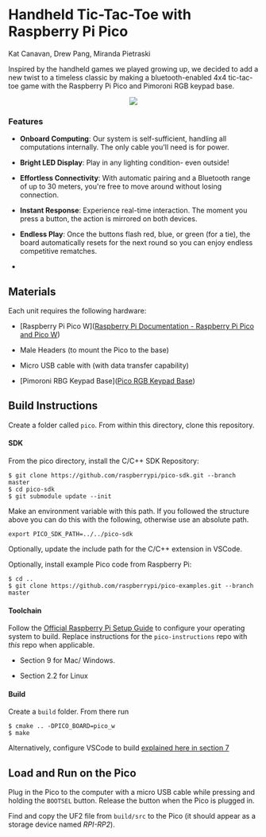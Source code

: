 # Handheld Tic-Tac-Toe with Raspberry Pi Pico

Kat Canavan, Drew Pang, Miranda Pietraski 

Inspired by the handheld games we played growing up, we decided to add a new twist to a timeless classic by making a bluetooth-enabled 4x4 tic-tac-toe game with the Raspberry Pi Pico and Pimoroni RGB keypad base.

<div align="center">
    <img src="demo/picodemo30fps.gif">
</div>

### Features

* **Onboard Computing**: Our system is self-sufficient, handling all computations internally. The only cable you'll need is for power.

* **Bright LED Display**: Play in any lighting condition- even outside!

* **Effortless Connectivity**: With automatic pairing and a Bluetooth range of up to 30 meters, you're free to move around without losing connection.

* **Instant Response**: Experience real-time interaction. The moment you press a button, the action is mirrored on both devices.

* **Endless Play**: Once the buttons flash red, blue, or green (for a tie), the board automatically resets for the next round so you can enjoy endless competitive rematches.

* 



## Materials

Each unit requires the following hardware:

- [Raspberry Pi Pico W]([Raspberry Pi Documentation - Raspberry Pi Pico and Pico W](https://www.raspberrypi.com/documentation/microcontrollers/raspberry-pi-pico.html))

- Male Headers (to mount the Pico to the base)

- Micro USB cable with (with data transfer capability)

- [Pimoroni RBG Keypad Base]([Pico RGB Keypad Base](https://shop.pimoroni.com/products/pico-rgb-keypad-base?variant=32369517166675))

## Build Instructions

Create a folder called `pico`. From within this directory, clone this repository.

#### SDK

From the pico directory, install the C/C++ SDK Repository:

```
$ git clone https://github.com/raspberrypi/pico-sdk.git --branch master
$ cd pico-sdk
$ git submodule update --init
```

Make an environment variable with this path. If you followed the structure above you can do this with the following, otherwise use an absolute path.

```
export PICO_SDK_PATH=../../pico-sdk
```

Optionally, update the include path for the C/C++ extension in VSCode.

Optionally, install example Pico code from Raspberry Pi:

```
$ cd ..
$ git clone https://github.com/raspberrypi/pico-examples.git --branch master
```

#### Toolchain

Follow the [Official Raspberry Pi Setup Guide](https://datasheets.raspberrypi.com/pico/getting-started-with-pico.pdf) to configure your operating system to build. Replace instructions for the `pico-instructions` repo with *this* repo when applicable.

- Section 9 for Mac/ Windows. 

- Section 2.2 for Linux

#### Build

Create a `build` folder. From there run

```
$ cmake .. -DPICO_BOARD=pico_w
$ make
```

Alternatively, configure VSCode to build [explained here in section 7](https://datasheets.raspberrypi.com/pico/getting-started-with-pico.pdf)

## Load and Run on the Pico

Plug in the Pico to the computer with a micro USB cable while pressing and holding the `BOOTSEL` button. Release the button when the Pico is plugged in. 

Find and copy the UF2 file from `build/src` to the Pico (it should appear as a storage device named *RPI-RP2*).
